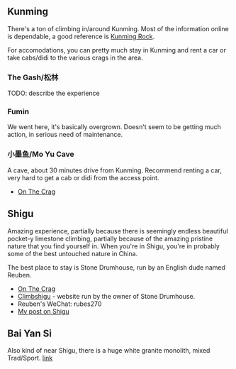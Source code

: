 ## Kunming
There's a ton of climbing in/around Kunming. Most of the information online is dependable, a good reference is [Kunming Rock](http://kunmingrock.com/).

For accomodations, you can pretty much stay in Kunming and rent a car or take cabs/didi to the various crags in the area.

### The Gash/松林

TODO: describe the experience

### Fumin

We went here, it's basically overgrown. Doesn't seem to be getting much action, in serious need of maintenance.

### 小墨鱼/Mo Yu Cave

A cave, about 30 minutes drive from Kunming. Recommend renting a car, very hard to get a cab or didi from the access point.

* [On The Crag](https://www.thecrag.com/en/climbing/china/yunnan/xiao-mo-yu-cave)



## Shigu

Amazing experience, partially because there is seemingly endless beautiful pocket-y limestone climbing, partially because of the amazing pristine nature that you find yourself in. When you're in Shigu, you're in probably some of the best untouched nature in China.

The best place to stay is Stone Drumhouse, run by an English dude named Reuben.

* [On The Crag](https://www.thecrag.com/en/climbing/china/yunnan/area/829141857)
* [Climbshigu](http://climbshigu.com/) - website run by the owner of Stone Drumhouse.
* Reuben's WeChat: rubes270
* [My post on Shigu](https://johnny.sh/blog/rock-climbing-in-shigu/)


## Bai Yan Si

Also kind of near Shigu, there is a huge white granite monolith, mixed Trad/Sport. [link](http://www.itinerantclimberscollective.com/allegory-of-the-caves)